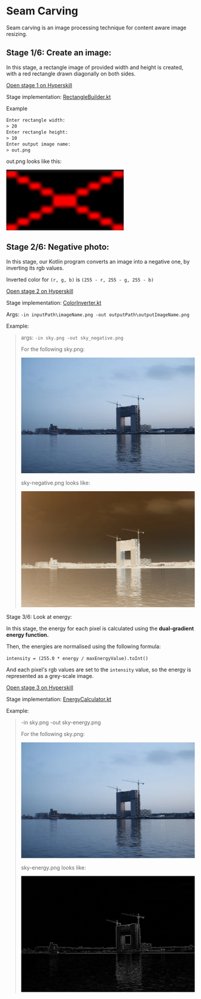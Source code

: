 # Seam Carving

Seam carving is an image processing technique for content aware image resizing. 

## Stage 1/6: Create an image:
In this stage, a rectangle image of provided width and height is created, with a red rectangle drawn diagonally
on both sides.

[Open stage 1 on Hyperskill](https://hyperskill.org/projects/100/stages/550/implement)

Stage implementation: [RectangleBuilder.kt](src/main/kotlin/seamcarving/RectangleBuilder.kt)

Example

    Enter rectangle width:
    > 20
    Enter rectangle height:
    > 10
    Enter output image name:
    > out.png

out.png looks like this:

![produced image](src/drawable/rect.png)

## Stage 2/6: Negative photo:

In this stage, our Kotlin program converts an image into a negative one, by
inverting its rgb values.

Inverted color for `(r, g, b)` is `(255 - r, 255 - g, 255 - b)`



[Open stage 2 on Hyperskill](https://hyperskill.org/projects/100/stages/551/implement)

Stage implementation:  [ColorInverter.kt](src/main/kotlin/seamcarving/ColorInverter.kt)

Args: `-in inputPath\imageName.png -out outputPath\outputImageName.png`

Example:

>args: `-in sky.png -out sky_negative.png`
> 
>For the following sky.png:
> 
> ![sky image](src/drawable/sky.png)
> 
> sky-negative.png looks like:
> 
> ![inverted sky image](src/drawable/sky_negative.png)

Stage 3/6: Look at energy:

In this stage, the energy for each pixel is calculated using the **dual-gradient energy function.**

Then, the energies are normalised using the following formula:

`intensity = (255.0 * energy / maxEnergyValue).toInt()`

And each pixel's rgb values are set to the `intensity` value, so the energy is represented as a grey-scale image.

[Open stage 3 on Hyperskill](https://hyperskill.org/projects/100/stages/552/implement)

Stage implementation: [EnergyCalculator.kt](src/main/kotlin/seamcarving/EnergyCalculator.kt)

Example:

>-in sky.png -out sky-energy.png
> 
> For the following sky.png:
> 
> ![sky image](src/drawable/sky.png)
> 
> sky-energy.png looks like:
> 
> ![converted sky image](src/drawable/sky-energy.png)